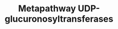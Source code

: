---
authors:
- Pieter Giesbertz
- MaintBot
description: ''
last-edited: 2015-01-07
organisms:
- Caenorhabditis elegans
redirect_from:
- /index.php/Pathway:WP1431
- /instance/WP1431
schema-jsonld:
- '@context': https://schema.org/
  '@id': https://wikipathways.github.io/pathways/WP1431.html
  '@type': Dataset
  creator:
    '@type': Organization
    name: WikiPathways
  description: ''
  keywords:
  - ugt-3
  - ugt-17
  - ugt-22
  - ugt-8
  - ugt-58
  - ugt-40
  - ugt-13
  - ugt-44
  - ugt-45
  - ugt-34
  - ugt-33
  - ugt-50
  - ugt-35
  - ugt-39
  - ugt-11
  - ugt-16
  - ugt-30
  - ugt-53
  - ugt-25
  - ugt-14
  - ugt-12
  - ugt-51
  - ugt-19
  - ugt-4
  - ugt-42
  - ugt-29
  - ugt-28
  - ugt-31
  - ugt-59
  - ugt-41
  - ugt-36
  - ugt-21
  - ugt-5
  - ugt-63
  - ugt-20
  - ugt-55
  - ugt-60
  - ugt-38
  - ugt-64
  - ugt-32
  - ugt-57
  - ugt-61
  - ugt-27
  - ugt-52
  - ugt-2
  - ugt-10
  - ugt-7
  - ugt-46
  - ugt-43
  - ugt-1
  - ugt-47
  - ugt-49
  - ugt-56
  - ugtp-1
  - ugt-48
  - ugt-37
  - ugt-9
  - ugt-18
  - ugt-6
  - ugt-65
  - ugt-26
  - ugt-54
  - ugt-24
  - ugt-15
  - ugt-62
  - ugt-23
  license: CC0
  name: Metapathway UDP-glucuronosyltransferases
seo: CreativeWork
title: Metapathway UDP-glucuronosyltransferases
wpid: WP1431
---